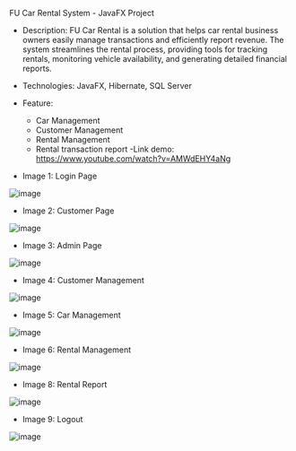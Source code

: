 FU Car Rental System - JavaFX Project
- Description: FU Car Rental is a solution that helps car rental business owners easily manage transactions and efficiently report revenue. The system streamlines the rental process, providing tools for
tracking rentals, monitoring vehicle availability, and generating detailed financial reports.
- Technologies: JavaFX, Hibernate, SQL Server
- Feature:
  + Car Management
  + Customer Management
  + Rental Management
  + Rental transaction report
-Link demo: https://www.youtube.com/watch?v=AMWdEHY4aNg

- Image 1: Login Page
  
![image](https://github.com/user-attachments/assets/f92a8579-2046-4137-b255-e34846fbd1f3)

- Image 2: Customer Page
  
![image](https://github.com/user-attachments/assets/5975bda9-7c6c-4345-a6cc-5755ceb84a5e)

- Image 3: Admin Page
  
![image](https://github.com/user-attachments/assets/ccb74c27-e75c-4e2b-9f63-aa5454f2ae3b)

- Image 4: Customer Management
  
![image](https://github.com/user-attachments/assets/465a21c3-ada5-4fcf-a62f-daf2fbb72ec7)

- Image 5: Car Management
  
![image](https://github.com/user-attachments/assets/0dd2e3de-072d-4f17-b026-b1cfc57aa229)

- Image 6: Rental Management
  
![image](https://github.com/user-attachments/assets/5b09a2e8-d3ae-4cfc-a524-5fac9e7b69e6)

- Image 8: Rental Report
  
![image](https://github.com/user-attachments/assets/76ae8d1b-b735-4e3e-901c-8c2d7274a5e8)

- Image 9: Logout

![image](https://github.com/user-attachments/assets/eca0b776-74da-474c-9fbf-669c445a43f8)
